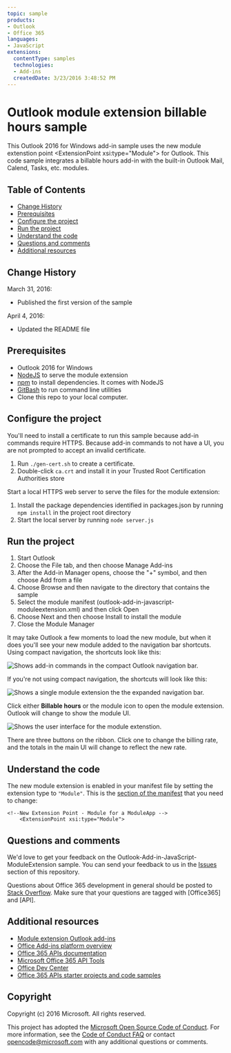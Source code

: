 ```yaml
---
topic: sample
products:
- Outlook
- Office 365
languages:
- JavaScript
extensions:
  contentType: samples
  technologies:
  - Add-ins
  createdDate: 3/23/2016 3:48:52 PM
---
```

# Outlook module extension billable hours sample
This Outlook 2016 for Windows add-in sample uses the new module extenstion point \<ExtensionPoint xsi:type="Module"> for Outlook. This code sample integrates a billable hours add-in with the built-in Outlook Mail, Calend, Tasks, etc. modules.

## Table of Contents
* [Change History](#change-history)
* [Prerequisites](#prerequisites)
* [Configure the project](#configure-the-project)
* [Run the project](#run-the-project)
* [Understand the code](#understand-the-code)
* [Questions and comments](#questions-and-comments)
* [Additional resources](#additional-resources)

## Change History
March 31, 2016:
* Published the first version of the sample

April 4, 2016:
* Updated the README file

## Prerequisites

* Outlook 2016 for Windows
* [NodeJS](https://nodejs.org/en) to serve the module extension
* [npm](https://www.npmjs.com/) to install dependencies. It comes with NodeJS
* [GitBash](http://www.git-scm.com/downloads) to run command line utilities
* Clone this repo to your local computer.

## Configure the project

You'll need to install a certificate to run this sample because add-in commands require HTTPS. Because add-in commands to not have a UI, you are not prompted to accept an invalid certificate.

1. Run ```./gen-cert.sh``` to create a certificate.
2. Double-click ```ca.crt``` and install it in your Trusted Root Certification Authorities store

Start a local HTTPS web server to serve the files for the module extension:

1. Install the package dependencies identified in packages.json by running ```npm install``` in the project root directory
2. Start the local server by running ```node server.js```

## Run the project

1. Start Outlook
2. Choose the File tab, and then choose Manage Add-ins
3. After the Add-in Manager opens, choose the "+" symbol, and then choose Add from a file
4. Choose Browse and then navigate to the directory that contains the sample
5. Select the module manifest (outlook-add-in-javascript-moduleextension.xml) and then click Open
6. Choose Next and then choose Install to install the module
7. Close the Module Manager

It may take Outlook a few moments to load the new module, but when it does you'll see your new module added to the navigation bar shortcuts. Using compact navigation, the shortcuts look like this:

![Shows add-in commands in the compact Outlook navigation bar.](/readme-images/Outlook-Compact-Navigation-Bar.png)

If you're not using compact navigation, the shortcuts will look like this:

![Shows a single module extension the the expanded navigation bar.](/readme-images/Outlook-Navigation-Bar.png)

Click either **Billable hours** or the module icon to open the module extension. Outlook will change
to show the module UI.

![Shows the user interface for the module extenstion.](/readme-images/Outlook-Billable-Hours-UI.png)

There are three buttons on the ribbon. Click one to change the billing rate, and the totals in the 
main UI will change to reflect the new rate. 

## Understand the code

The new module extension is enabled in your manifest file by setting the extension type to ```"Module"```. This is the [section of the manifest](https://github.com/chbighammsft/Outlook-Add-in-JavaScript-ModuleExtension-1/blob/98443386d33191e620631efac4f4f4045cb3b75a/outlook-add-in-javascript-moduleextension.xml#L70) that you need to change:

    <!--New Extension Point - Module for a ModuleApp -->
        <ExtensionPoint xsi:type="Module">


## Questions and comments
We'd love to get your feedback on the Outlook-Add-in-JavaScript-ModuleExtension sample. You can send your feedback to us in the [Issues](https://github.com/OfficeDev/Outlook-Add-in-JavaScript-ModuleExtension/issues) section of this repository.

Questions about Office 365 development in general should be posted to [Stack Overflow](http://stackoverflow.com/questions/tagged/Office365+API). Make sure that your questions are tagged with [Office365] and [API].

## Additional resources
* [Module extension Outlook add-ins](http://dev.office.com/docs/add-ins/outlook/extension-module-outlook-add-ins)
* [Office Add-ins platform overview](https://msdn.microsoft.com/EN-US/library/office/jj220082.aspx)
* [Office 365 APIs documentation](http://msdn.microsoft.com/office/office365/howto/platform-development-overview)
* [Microsoft Office 365 API Tools](https://visualstudiogallery.msdn.microsoft.com/a15b85e6-69a7-4fdf-adda-a38066bb5155)
* [Office Dev Center](http://dev.office.com/)
* [Office 365 APIs starter projects and code samples](http://msdn.microsoft.com/en-us/office/office365/howto/starter-projects-and-code-samples)

## Copyright
Copyright (c) 2016 Microsoft. All rights reserved.



This project has adopted the [Microsoft Open Source Code of Conduct](https://opensource.microsoft.com/codeofconduct/). For more information, see the [Code of Conduct FAQ](https://opensource.microsoft.com/codeofconduct/faq/) or contact [opencode@microsoft.com](mailto:opencode@microsoft.com) with any additional questions or comments.

